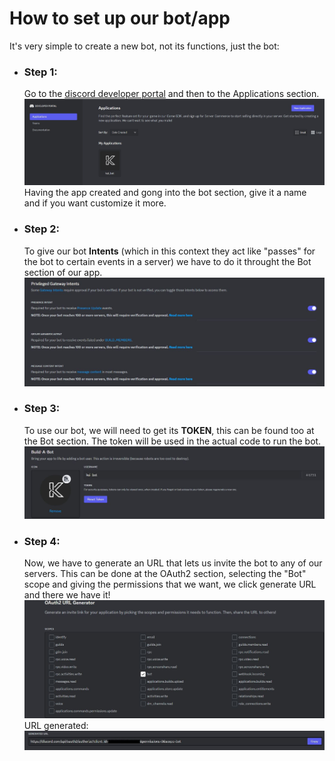 # How to set up our bot/app
It's very simple to create a new bot, not its functions, just the bot:
- ### Step 1:
  Go to the [discord developer portal](https://discord.com/developers/docs/intro) and then to the Applications section.
  ![alt text](https://github.com/DidacDV/Discord_Bot/blob/main/images/dev_portal.JPG)
  Having the app created and gong into the bot section, give it a name and if you want customize it more.

- ### Step 2:
  To give our bot **Intents** (which in this context they act like "passes" for the bot to certain events in a server) we have to do it throught the Bot section of our app.
  ![alt text](https://github.com/DidacDV/Discord_Bot/blob/main/images/intents.JPG)

- ### Step 3:
  To use our bot, we will need to get its **TOKEN**, this can be found too at the Bot section. The token will be used in the actual code to run the bot.
  ![alt_text](https://github.com/DidacDV/Discord_Bot/blob/main/images/bot_token.JPG)

- ### Step 4:
  Now, we have to generate an URL that lets us invite the bot to any of our servers. This can be done at the OAuth2 section, selecting the "Bot" scope and giving the
  permissions that we want, we click generate URL and there we have it!
  ![alt text](https://github.com/DidacDV/Discord_Bot/blob/main/images/urlgen1.JPG)
  URL generated:
  ![alt text](https://github.com/DidacDV/Discord_Bot/blob/main/images/urlgen2.JPG)
